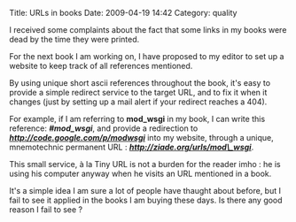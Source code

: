 Title: URLs in books
Date: 2009-04-19 14:42
Category: quality

I received some complaints about the fact that some links in my books
were dead by the time they were printed.   
  
For the next book I am working on, I have proposed to my editor to set
up a website to keep track of all references mentioned.   
  
By using unique short ascii references throughout the book, it's easy
to provide a simple redirect service to the target URL, and to fix it
when it changes (just by setting up a mail alert if your redirect
reaches a 404).   
  
For example, if I am referring to **mod\_wsgi** in my book, I can write
this reference: ***\#mod\_wsgi***, and provide a redirection to
***http://code.google.com/p/modwsgi*** into my website, through a
unique, mnemotechnic permanent URL :
***http://ziade.org/urls/mod\_wsgi***.   
  
This small service, à la Tiny URL is not a burden for the reader imho :
he is using his computer anyway when he visits an URL mentioned in a
book.   
  
It's a simple idea I am sure a lot of people have thaught about before,
but I fail to see it applied in the books I am buying these days. Is
there any good reason I fail to see ?
